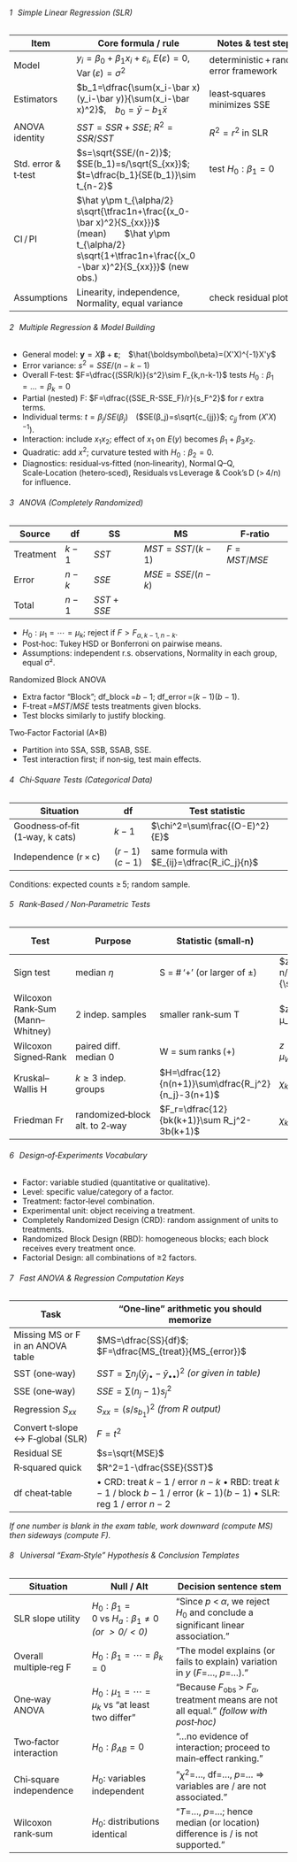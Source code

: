 ###### 1  Simple Linear Regression (SLR)

| Item                | Core formula / rule                                                                                                                                                  | Notes & test steps                     |
| ------------------- | -------------------------------------------------------------------------------------------------------------------------------------------------------------------- | -------------------------------------- |
| Model               | $y_i = \beta_0+\beta_1x_i+\varepsilon_i,\; E(\varepsilon)=0,\; \operatorname{Var}(\varepsilon)=\sigma^2$                                                             | deterministic + random error framework |
| Estimators          | $b_1=\dfrac{\sum(x_i-\bar x)(y_i-\bar y)}{\sum(x_i-\bar x)^2}$, $b_0=\bar y-b_1\bar x$                                                                               | least‑squares minimizes SSE            |
| ANOVA identity      | $SST=SSR+SSE$; $R^2=SSR/SST$                                                                                                                                         | $R^2=r^2$ in SLR                       |
| Std. error & t‑test | $s=\sqrt{SSE/(n-2)}$; $SE(b_1)=s/\sqrt{S_{xx}}$; $t=\dfrac{b_1}{SE(b_1)}\sim t_{n-2}$                                                                                | test $H_0:β_1=0$                       |
| CI / PI             | $\hat y\pm t_{\alpha/2} s\sqrt{\tfrac1n+\frac{(x_0-\bar x)^2}{S_{xx}}}$ (mean)  $\hat y\pm t_{\alpha/2} s\sqrt{1+\tfrac1n+\frac{(x_0-\bar x)^2}{S_{xx}}}$ (new obs.) |                                        |
| Assumptions         | Linearity, independence, Normality, equal variance                                                                                                                   | check residual plots                   |

###### 2  Multiple Regression & Model Building

- General model: $\mathbf y=X\boldsymbol\beta+\boldsymbol\varepsilon$; $\hat{\boldsymbol\beta}=(X'X)^{-1}X'y$
- Error variance: $s^2=SSE/(n-k-1)$
- Overall F‑test: $F=\dfrac{(SSR/k)}{s^2}\sim F_{k,n-k-1}$ tests $H_0:β_1=\dots=β_k=0$
- Partial (nested) F: $F=\dfrac{(SSE_R-SSE_F)/r}{s_F^2}$ for $r$ extra terms.
- Individual terms: $t=β_j/SE(β_j)$ ($SE(β_j)=s\sqrt{c_{jj}}$; $c_{jj}$ from $(X'X)^{-1}$).
- Interaction: include $x_1x_2$; effect of $x_1$ on $E(y)$ becomes $β_1+β_3x_2$.
- Quadratic: add $x^2$; curvature tested with $H_0:β_2=0$.
- Diagnostics: residual‑vs‑fitted (non‑linearity), Normal Q–Q, Scale‑Location (hetero‑sced), Residuals vs Leverage & Cook’s D (> 4/n) for influence.

###### 3  ANOVA (Completely Randomized) 

| Source    | df    | SS        | MS              | F‑ratio     |
| --------- | ----- | --------- | --------------- | ----------- |
| Treatment | $k-1$ | $SST$     | $MST=SST/(k-1)$ | $F=MST/MSE$ |
| Error     | $n-k$ | $SSE$     | $MSE=SSE/(n-k)$ |             |
| Total     | $n-1$ | $SST+SSE$ |                 |             |

- $H_0: μ_1=⋯=μ_k$; reject if $F>F_{α,k-1,n-k}$.
- Post‑hoc: Tukey HSD or Bonferroni on pairwise means.
- Assumptions: independent r.s. observations, Normality in each group, equal σ².

Randomized Block ANOVA

- Extra factor “Block”; df_block =$b-1$; df_error =$(k-1)(b-1)$.
- F‑treat =$MST/MSE$ tests treatments given blocks.
- Test blocks similarly to justify blocking.

Two‑Factor Factorial (A×B)

- Partition into SSA, SSB, SSAB, SSE.
- Test interaction first; if non‑sig, test main effects.

###### 4  Chi‑Square Tests (Categorical Data) 

| Situation                       | df           | Test statistic                               |
| ------------------------------- | ------------ | -------------------------------------------- |
| Goodness‑of‑fit (1‑way, k cats) | $k-1$        | $\chi^2=\sum\frac{(O-E)^2}{E}$               |
| Independence (r × c)            | $(r-1)(c-1)$ | same formula with $E_{ij}=\dfrac{R_iC_j}{n}$ |

Conditions: expected counts ≥ 5; random sample.

###### 5  Rank‑Based / Non‑Parametric Tests

| Test                             | Purpose                        | Statistic (small‑n)                                 | Large‑n z‑approx                  |
| -------------------------------- | ------------------------------ | --------------------------------------------------- | --------------------------------- |
| Sign test                        | median $η$                     | S = # ‘+’ (or larger of ±)                          | $z=\dfrac{S-n/2-0.5}{\sqrt{n/4}}$ |
| Wilcoxon Rank‑Sum (Mann–Whitney) | 2 indep. samples               | smaller rank‑sum T                                  | $z=\dfrac{T-μ_T}{σ_T}$            |
| Wilcoxon Signed‑Rank             | paired diff. median 0          | W = sum ranks (+)                                   | $z=(W-μ_W)/σ_W$                   |
| Kruskal–Wallis H                 | $k≥3$ indep. groups            | $H=\dfrac{12}{n(n+1)}\sum\dfrac{R_j^2}{n_j}-3(n+1)$ | $χ^2_{k-1}$                       |
| Friedman Fr                      | randomized‑block alt. to 2‑way | $F_r=\dfrac{12}{bk(k+1)}\sum R_j^2-3b(k+1)$         | $χ^2_{k-1}$                       |

###### 6  Design‑of‑Experiments Vocabulary 

- Factor: variable studied (quantitative or qualitative).
- Level: specific value/category of a factor.
- Treatment: factor‑level combination.
- Experimental unit: object receiving a treatment.
- Completely Randomized Design (CRD): random assignment of units to treatments.
- Randomized Block Design (RBD): homogeneous blocks; each block receives every treatment once.
- Factorial Design: all combinations of ≥2 factors.

###### 7  Fast ANOVA & Regression Computation Keys

| Task                              | “One‑line” arithmetic you should memorize                                                                                  |
| --------------------------------- | -------------------------------------------------------------------------------------------------------------------------- |
| Missing MS or F in an ANOVA table | $MS=\dfrac{SS}{df}$; $F=\dfrac{MS_{treat}}{MS_{error}}$                                                                    |
| SST (one‑way)                     | $SST=\sum n_j(\bar y_{j\!•}-\bar y_{••})^2$ _(or given in table)_                                                          |
| SSE (one‑way)                     | $SSE=\sum (n_j-1)s_j^{2}$                                                                                                  |
| Regression $S_{xx}$               | $S_{xx}=(s/s_{b_1})^{2}$ _(from R output)_                                                                                 |
| Convert t‑slope ↔ F‑global (SLR)  | $F=t^2$                                                                                                                    |
| Residual SE                       | $s=\sqrt{MSE}$                                                                                                             |
| R‑squared quick                   | $R^2=1-\dfrac{SSE}{SST}$                                                                                                   |
| df cheat‑table                    | <n rows> • CRD: treat $k-1$ / error $n-k$ • RBD: treat $k-1$ / block $b-1$ / error $(k-1)(b-1)$ • SLR: reg 1 / error $n-2$ |

_If one number is blank in the exam table, work downward (compute MS) then sideways (compute F)._

###### 8  Universal “Exam‑Style” Hypothesis & Conclusion Templates

| Situation               | Null / Alt                                | Decision sentence stem                                                                            |
| ----------------------- | ----------------------------------------- | ------------------------------------------------------------------------------------------------- |
| SLR slope utility       | $H_0:β_1=0$ vs $H_a:β_1≠0$ _(or $>0/<0$)_ | “Since $p\;<\;α$, we reject $H_0$ and conclude a significant linear association.”                 |
| Overall multiple‑reg F  | $H_0:β_1=⋯=β_k=0$                         | “The model explains (or fails to explain) variation in $y$ ($F$=…, $p=$…).”                       |
| One‑way ANOVA           | $H_0:μ_1=⋯=μ_k$ vs “at least two differ”  | “Because $F_{\text{obs}}\;>\;F_{α}$, treatment means are not all equal.” _(follow with post‑hoc)_ |
| Two‑factor interaction  | $H_0:β_{AB}=0$                            | “…no evidence of interaction; proceed to main‑effect ranking.”                                    |
| Chi‑square independence | $H_0:$ variables independent              | “$χ^2$=…, df=…, $p$=… ⇒ variables are / are not associated.”                                      |
| Wilcoxon rank‑sum       | $H_0:$ distributions identical            | “$T$=…, $p$=…; hence median (or location) difference is / is not supported.”                      |
